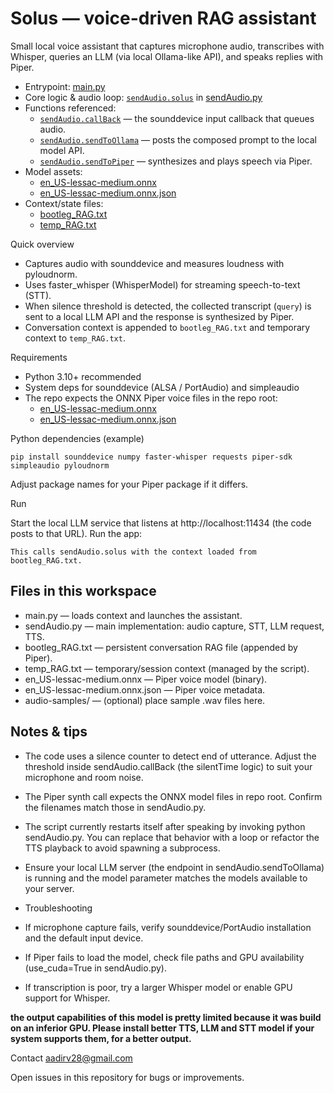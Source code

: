 # Solus — voice-driven RAG assistant

Small local voice assistant that captures microphone audio, transcribes with Whisper, queries an LLM (via local Ollama-like API), and speaks replies with Piper.

- Entrypoint: [main.py](main.py)  
- Core logic & audio loop: [`sendAudio.solus`](sendAudio.py) in [sendAudio.py](sendAudio.py)  
- Functions referenced:
  - [`sendAudio.callBack`](sendAudio.py) — the sounddevice input callback that queues audio.
  - [`sendAudio.sendToOllama`](sendAudio.py) — posts the composed prompt to the local model API.
  - [`sendAudio.sendToPiper`](sendAudio.py) — synthesizes and plays speech via Piper.
- Model assets:
  - [en_US-lessac-medium.onnx](en_US-lessac-medium.onnx)
  - [en_US-lessac-medium.onnx.json](en_US-lessac-medium.onnx.json)
- Context/state files:
  - [bootleg_RAG.txt](bootleg_RAG.txt)
  - [temp_RAG.txt](temp_RAG.txt)

Quick overview
- Captures audio with sounddevice and measures loudness with pyloudnorm.
- Uses faster_whisper (WhisperModel) for streaming speech-to-text (STT).
- When silence threshold is detected, the collected transcript (`query`) is sent to a local LLM API and the response is synthesized by Piper.
- Conversation context is appended to `bootleg_RAG.txt` and temporary context to `temp_RAG.txt`.

Requirements
- Python 3.10+ recommended
- System deps for sounddevice (ALSA / PortAudio) and simpleaudio
- The repo expects the ONNX Piper voice files in the repo root:
  - [en_US-lessac-medium.onnx](en_US-lessac-medium.onnx)
  - [en_US-lessac-medium.onnx.json](en_US-lessac-medium.onnx.json)

Python dependencies (example)
```
pip install sounddevice numpy faster-whisper requests piper-sdk simpleaudio pyloudnorm
```
Adjust package names for your Piper package if it differs.

Run

Start the local LLM service that listens at http://localhost:11434 (the code posts to that URL).
Run the app:
```
This calls sendAudio.solus with the context loaded from bootleg_RAG.txt.
```
## Files in this workspace

- main.py — loads context and launches the assistant.
- sendAudio.py — main implementation: audio capture, STT, LLM request, TTS.
- bootleg_RAG.txt — persistent conversation RAG file (appended by Piper).
- temp_RAG.txt — temporary/session context (managed by the script).
- en_US-lessac-medium.onnx — Piper voice model (binary).
- en_US-lessac-medium.onnx.json — Piper voice metadata.
- audio-samples/ — (optional) place sample .wav files here.


## Notes & tips

- The code uses a silence counter to detect end of utterance. Adjust the threshold inside sendAudio.callBack (the silentTime logic) to suit your microphone and room noise.
- The Piper synth call expects the ONNX model files in repo root. Confirm the filenames match those in sendAudio.py.
- The script currently restarts itself after speaking by invoking python sendAudio.py. You can replace that behavior with a loop or refactor the TTS playback to avoid spawning a subprocess.
- Ensure your local LLM server (the endpoint in sendAudio.sendToOllama) is running and the model parameter matches the models available to your server.
- Troubleshooting

- If microphone capture fails, verify sounddevice/PortAudio installation and the default input device.
- If Piper fails to load the model, check file paths and GPU availability (use_cuda=True in sendAudio.py).
- If transcription is poor, try a larger Whisper model or enable GPU support for Whisper.

**the output capabilities of this model is pretty limited because it was build on an inferior GPU. Please install better TTS, LLM and STT model if your system supports them, for a better output.**

Contact aadirv28@gmail.com

Open issues in this repository for bugs or improvements.


